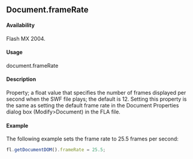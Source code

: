 ## Document.frameRate

#### Availability

Flash MX 2004.

#### Usage

document.frameRate

#### Description

Property; a float value that specifies the number of frames displayed per second when the SWF file plays; the default is 12. Setting this property is the same as setting the default frame rate in the Document Properties dialog box (Modify>Document) in the FLA file.

#### Example

The following example sets the frame rate to 25.5 frames per second:

```javascript
fl.getDocumentDOM().frameRate = 25.5;
```
